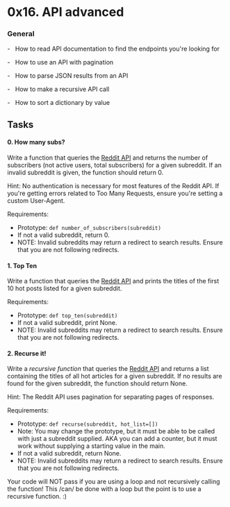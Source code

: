 0x16. API advanced
==================

### General

-   How to read API documentation to find the endpoints you're looking for

-   How to use an API with pagination

-   How to parse JSON results from an API

-   How to make a recursive API call

-   How to sort a dictionary by value

Tasks
-----

#### 0\. How many subs?

Write a function that queries the [Reddit API](https://intranet.hbtn.io/rltoken/odMvR9obKnQCx5EaM6_YFA "Reddit API") and returns the number of subscribers (not active users, total subscribers) for a given subreddit. If an invalid subreddit is given, the function should return 0.

Hint: No authentication is necessary for most features of the Reddit API. If you're getting errors related to Too Many Requests, ensure you're setting a custom User-Agent.

Requirements:

-   Prototype: `def number_of_subscribers(subreddit)`
-   If not a valid subreddit, return 0.
-   NOTE: Invalid subreddits may return a redirect to search results. Ensure that you are not following redirects.

#### 1\. Top Ten

Write a function that queries the [Reddit API](https://intranet.hbtn.io/rltoken/odMvR9obKnQCx5EaM6_YFA "Reddit API") and prints the titles of the first 10 hot posts listed for a given subreddit.

Requirements:

-   Prototype: `def top_ten(subreddit)`
-   If not a valid subreddit, print None.
-   NOTE: Invalid subreddits may return a redirect to search results. Ensure that you are not following redirects.

#### 2\. Recurse it!

Write a *recursive function* that queries the [Reddit API](https://intranet.hbtn.io/rltoken/odMvR9obKnQCx5EaM6_YFA "Reddit API") and returns a list containing the titles of all hot articles for a given subreddit. If no results are found for the given subreddit, the function should return None.

Hint: The Reddit API uses pagination for separating pages of responses.

Requirements:

-   Prototype: `def recurse(subreddit, hot_list=[])`
-   Note: You may change the prototype, but it must be able to be called with just a subreddit supplied. AKA you can add a counter, but it must work without supplying a starting value in the main.
-   If not a valid subreddit, return None.
-   NOTE: Invalid subreddits may return a redirect to search results. Ensure that you are not following redirects.

Your code will NOT pass if you are using a loop and not recursively calling the function! This /can/ be done with a loop but the point is to use a recursive function. :)
